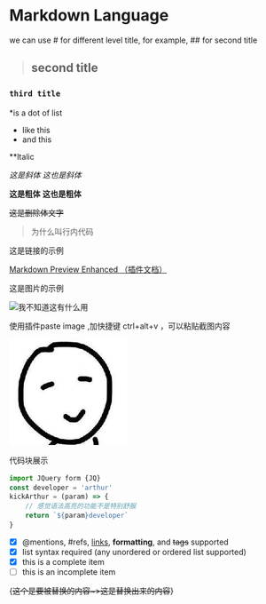 # Markdown Language
we can use # for different level title, for example, ## for second title
>## second title
### `third title`
*is a dot of list
* like this
* and this

**ltalic

*这是斜体*  _这也是斜体_

**这是粗体**  __这也是粗体__

~~这是删除体文字~~

>为什么叫行内代码

这是链接的示例

[Markdown Preview Enhanced （插件文档）](https://shd101wyy.github.io/markdown-preview-enhanced/#/zh-cn/)

这是图片的示例

![我不知道这有什么用](https://avatars.githubusercontent.com/u/95906252)

使用插件paste image ,加快捷键 ctrl+alt+v  ，可以粘贴截图内容

![](./asset/2022-01-05-09-54-05.png)

代码块展示
```javascript {.line-numbers}
import JQuery form {JQ}
const developer = 'arthur'
kickArthur = (param) => {
    // 感觉语法高亮的功能不是特别舒服
    return `${param}developer`
}

```

- [x] @mentions, #refs, [links](), **formatting**, and <del>tags</del> supported
- [x] list syntax required (any unordered or ordered list supported)
- [x] this is a complete item
- [ ] this is an incomplete item

{~~这个是要被替换的内容~>这是替换出来的内容~~}